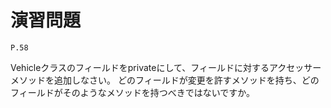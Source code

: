 
演習問題
========

`P.58`

Vehicleクラスのフィールドをprivateにして、フィールドに対するアクセッサーメソッドを追加しなさい。
どのフィールドが変更を許すメソッドを持ち、どのフィールドがそのようなメソッドを持つべきではないですか。

